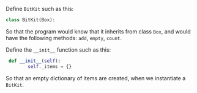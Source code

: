 <!--title={BitKit:  __init__}-->

<!--badges={Python:13,Software Engineering:9,Tinkerer:7}-->

<!--concepts={Constructor, Invoke Init, Dictionries}-->

Define `BitKit` such as this:

```python
class BitKit(Box):
```

So that the program would know that it inherits from class `Box`, and would have the following methods: `add`, `empty`, `count`.

Define the `__init__` function such as this:

```python
 def __init__(self):
        self._items = {}
```

So that an empty dictionary of items are created, when we instantiate a `BitKit`.

